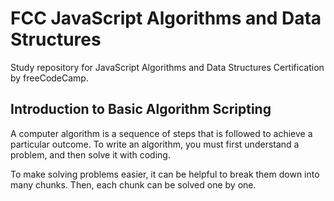 # FCC JavaScript Algorithms and Data Structures
Study repository for JavaScript Algorithms and Data Structures Certification by freeCodeCamp.

## Introduction to Basic Algorithm Scripting
A computer algorithm is a sequence of steps that is followed to achieve a particular outcome. To write an algorithm, you must first understand a problem, and then solve it with coding.

To make solving problems easier, it can be helpful to break them down into many chunks. Then, each chunk can be solved one by one. 